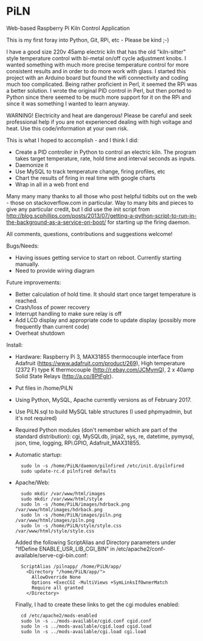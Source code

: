 # PiLN
Web-based Raspberry Pi Kiln Control Application

This is my first foray into Python, Git, RPi, etc - Please be kind ;-)

I have a good size 220v 45amp electric kiln that has the old "kiln-sitter" style temperature control with bi-metal on/off cycle adjustment knobs. I wanted something with much more precise temperature control for more consistent results and in order to do more work with glass. I started this project with an Arduino board but found the wifi connectivity and coding much too complicated. Being rather proficient in Perl, it seemed the RPi was a better solution. I wrote the original PID control in Perl, but then ported to Python since there seemed to be much more support for it on the RPi and since it was something I wanted to learn anyway.

WARNING! Electricity and heat are dangerous! Please be careful and seek professional help if you are not experienced dealing with high voltage and heat. Use this code/information at your own risk.

This is what I hoped to accomplish - and I think I did:

- Create a PID controller in Python to control an electric kiln. The program takes target temperature, rate, hold time and interval seconds as inputs.
- Daemonize it
- Use MySQL to track temperature change, firing profiles, etc
- Chart the results of firing in real time with google charts
- Wrap in all in a web front end

Many many many thanks to all those who post helpful tidbits out on the web - those on stackoverflow.com in particular. Way to many bits and pieces to give any particular credit, but I did use the init script from http://blog.scphillips.com/posts/2013/07/getting-a-python-script-to-run-in-the-background-as-a-service-on-boot/ for starting up the firing daemon.

All comments, questions, contributions and suggestions welcome!

Bugs/Needs:
- Having issues getting service to start on reboot. Currently starting manually.
- Need to provide wiring diagram

Future improvements:
- Better calculation of hold time. It should start once target temperature is reached.
- Crash/loss of power recovery
- Interrupt handling to make sure relay is off
- Add LCD display and appropriate code to update display (possibly more frequently than current code)
- Overheat shutdown

Install:
- Hardware: Raspberry Pi 3, MAX31855 thermocouple interface from Adafruit (https://www.adafruit.com/product/269), High temperature (2372 F) type K thermocouple (http://r.ebay.com/JCMymQ), 2 x 40amp Solid State Relays (http://a.co/8PtFgIr).
- Put files in /home/PiLN
- Using Python, MySQL, Apache currently versions as of February 2017.
- Use PiLN.sql to build MySQL table structures (I used phpmyadmin, but it's not required)
- Required Python modules (don't remember which are part of the standard distribution): cgi, MySQLdb, jinja2, sys, re, datetime, pymysql, json, time, logging, RPi.GPIO, Adafruit_MAX31855.
- Automatic startup:

		sudo ln -s /home/PiLN/daemon/pilnfired /etc/init.d/pilnfired		
		sudo update-rc.d pilnfired defaults
		
- Apache/Web:

		sudo mkdir /var/www/html/images	
		sudo mkdir /var/www/html/style	
		sudo ln -s /home/PiLN/images/hdrback.png /var/www/html/images/hdrback.png	
		sudo ln -s /home/PiLN/images/piln.png /var/www/html/images/piln.png	
		sudo ln -s /home/PiLN/style/style.css /var/www/html/style/style.css
	
  	Added the following ScriptAlias and Directory parameters under "IfDefine ENABLE_USR_LIB_CGI_BIN" in /etc/apache2/conf-available/serve-cgi-bin.conf:
	
		ScriptAlias /pilnapp/ /home/PiLN/app/	
		  <Directory "/home/PiLN/app/">	  
		    AllowOverride None	    
		    Options +ExecCGI -MultiViews +SymLinksIfOwnerMatch	    
		    Require all granted	    
		  </Directory>
	  
	Finally, I had to create these links to get the cgi modules enabled:
	
		cd /etc/apache2/mods-enabled
		sudo ln -s ../mods-available/cgid.conf cgid.conf
		sudo ln -s ../mods-available/cgid.load cgid.load
		sudo ln -s ../mods-available/cgi.load cgi.load
		
		



  
